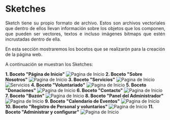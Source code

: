 # **Sketches**

<p align = "justify">Sketch tiene su propio formato de archivo. Estos son archivos vectoriales que dentro de ellos llevan información sobre los objetos que los componen, que pueden ser vectores, textos e incluso imágenes bitmaps que estén incrustadas dentro de ella.</p>

<p align = "justif">En esta sección mostraremos los bocetos que se realizarón para la creación de la página web.</p>

A continuación se muestran los Sketches:

**1. Boceto "Página de Inicio"**
![Pagina de Inicio](/Images/Inicio.jpg)
**2. Boceto "Sobre Nosotros"**
![Pagina de Inicio](/Images/Nosotros.jpg)
**3. Boceto "Servicios"**
![Pagina de Inicio](/Images/Servicios.jpg) 
 ![Servicios](/Images/serv_2.jpg)
**4. Boceto "Voluntariado"**
![Pagina de Inicio](/Images/Voluntariado.jpg)
**5. Boceto "Donaciones"**
![Pagina de Inicio](/Images/Donaciones.jpg)
**6. Boceto "Contacto"**
![Pagina de Inicio](/Images/Contacto.jpg)
**7. Boceto "Buzón"**
![Pagina de Inicio](/Images/Buzon.jpg)
**8. Boceto "Panel del Administrador"**
![Pagina de Inicio](/Images/Administracion.jpg)
**9. Boceto "Calendario de Eventos"**
![Pagina de Inicio](/Images/Calendario.jpg)
**10. Boceto "Registro de Personal y voluntarios"**
![Pagina de Inicio](/Images/Registro.jpg)
**11. Boceto "Administrar y configurar"**
![Pagina de Inicio](/Images/Configuración.jpg)
